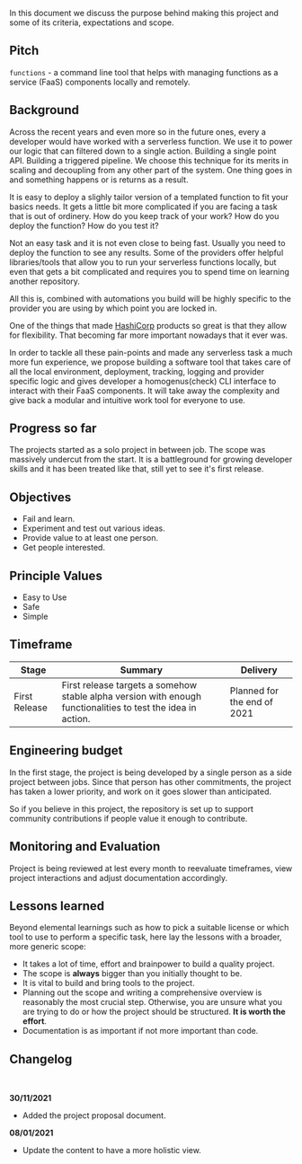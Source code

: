 In this document we discuss the purpose behind making this project and some of its criteria, expectations and scope.

## Pitch

`functions` - a command line tool that helps with managing functions as a service (FaaS) components locally and remotely.

## Background

Across the recent years and even more so in the future ones, every a developer would have worked with a serverless function. We use it to power our logic that can filtered down to a single action. Building a single point API. Building a triggered pipeline. We choose this technique for its merits in scaling and decoupling from any other part of the system. One thing goes in and something happens or is returns as a result.

It is easy to deploy a slighly tailor version of a templated function to fit your basics needs. It gets a little bit more complicated if you are facing a task that is out of ordinery. How do you keep track of your work? How do you deploy the function? How do you test it?

Not an easy task and it is not even close to being fast. Usually you need to deploy the function to see any results. Some of the providers offer helpful libraries/tools that allow you to run your serverless functions locally, but even that gets a bit complicated and requires you to spend time on learning another repository.

All this is, combined with automations you build will be highly specific to the provider you are using by which point you are locked in.

One of the things that made [HashiCorp](https://www.hashicorp.com/) products so great is that they allow for flexibility. That becoming far more important nowadays that it ever was.

In order to tackle all these pain-points and made any serverless task a much more fun experience, we propose building a software tool that takes care of all the local environment, deployment, tracking, logging and provider specific logic and gives developer a homogenus(check) CLI interface to interact with their FaaS components. It will take away the complexity and give back a modular and intuitive work tool for everyone to use.

## Progress so far

The projects started as a solo project in between job. The scope was massively undercut from the start. It is a battleground for growing developer skills and it has been treated like that, still yet to see it's first release.

## Objectives

- Fail and learn.
- Experiment and test out various ideas.
- Provide value to at least one person.
- Get people interested.

## Principle Values

- Easy to Use
- Safe
- Simple

## Timeframe

| Stage         | Summary                                                                                                      | Delivery                    |
| ------------- | ------------------------------------------------------------------------------------------------------------ | --------------------------- |
| First Release | First release targets a somehow stable alpha version with enough functionalities to test the idea in action. | Planned for the end of 2021 |


## Engineering budget

In the first stage, the project is being developed by a single person as a side project between jobs.
Since that person has other commitments, the project has taken a lower priority, and work on it goes slower than anticipated.

So if you believe in this project, the repository is set up to support community contributions if people value it enough to contribute.

## Monitoring and Evaluation

Project is being reviewed at lest every month to reevaluate timeframes, view project interactions and adjust documentation accordingly.

## Lessons learned

Beyond elemental learnings such as how to pick a suitable license or which tool to use to perform a specific task, here lay the lessons with a broader, more generic scope:

- It takes a lot of time, effort and brainpower to build a quality project.
- The scope is **always** bigger than you initially thought to be.
- It is vital to build and bring tools to the project.
- Planning out the scope and writing a comprehensive overview is reasonably the most crucial step. Otherwise, you are unsure what you are trying to do or how the project should be structured. **It is worth the effort**.
- Documentation is as important if not more important than code.


## Changelog

<br>
<!-- pagebreak -->

**30/11/2021**
- Added the project proposal document.

**08/01/2021**
- Update the content to have a more holistic view.
